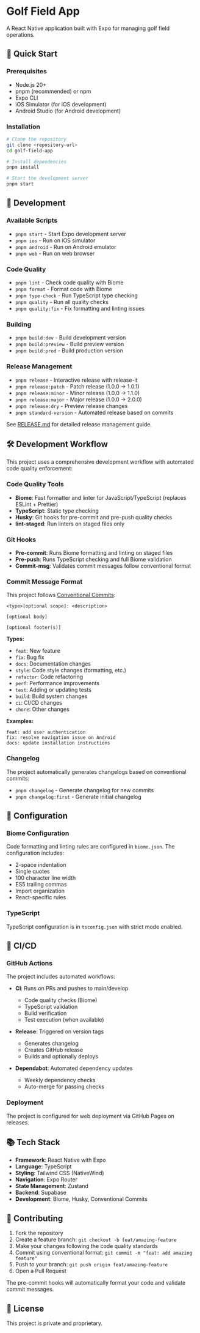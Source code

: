 # Golf Field App

A React Native application built with Expo for managing golf field operations.

## 🚀 Quick Start

### Prerequisites

- Node.js 20+
- pnpm (recommended) or npm
- Expo CLI
- iOS Simulator (for iOS development)
- Android Studio (for Android development)

### Installation

```bash
# Clone the repository
git clone <repository-url>
cd golf-field-app

# Install dependencies
pnpm install

# Start the development server
pnpm start
```

## 📱 Development

### Available Scripts

- `pnpm start` - Start Expo development server
- `pnpm ios` - Run on iOS simulator
- `pnpm android` - Run on Android emulator
- `pnpm web` - Run on web browser

### Code Quality

- `pnpm lint` - Check code quality with Biome
- `pnpm format` - Format code with Biome
- `pnpm type-check` - Run TypeScript type checking
- `pnpm quality` - Run all quality checks
- `pnpm quality:fix` - Fix formatting and linting issues

### Building

- `pnpm build:dev` - Build development version
- `pnpm build:preview` - Build preview version
- `pnpm build:prod` - Build production version

### Release Management

- `pnpm release` - Interactive release with release-it
- `pnpm release:patch` - Patch release (1.0.0 → 1.0.1)
- `pnpm release:minor` - Minor release (1.0.0 → 1.1.0)
- `pnpm release:major` - Major release (1.0.0 → 2.0.0)
- `pnpm release:dry` - Preview release changes
- `pnpm standard-version` - Automated release based on commits

See [RELEASE.md](./RELEASE.md) for detailed release management guide.

## 🛠️ Development Workflow

This project uses a comprehensive development workflow with automated code quality enforcement:

### Code Quality Tools

- **Biome**: Fast formatter and linter for JavaScript/TypeScript (replaces ESLint + Prettier)
- **TypeScript**: Static type checking
- **Husky**: Git hooks for pre-commit and pre-push quality checks
- **lint-staged**: Run linters on staged files only

### Git Hooks

- **Pre-commit**: Runs Biome formatting and linting on staged files
- **Pre-push**: Runs TypeScript checking and full Biome validation
- **Commit-msg**: Validates commit messages follow conventional format

### Commit Message Format

This project follows [Conventional Commits](https://www.conventionalcommits.org/):

```
<type>[optional scope]: <description>

[optional body]

[optional footer(s)]
```

**Types:**
- `feat`: New feature
- `fix`: Bug fix
- `docs`: Documentation changes
- `style`: Code style changes (formatting, etc.)
- `refactor`: Code refactoring
- `perf`: Performance improvements
- `test`: Adding or updating tests
- `build`: Build system changes
- `ci`: CI/CD changes
- `chore`: Other changes

**Examples:**
```
feat: add user authentication
fix: resolve navigation issue on Android
docs: update installation instructions
```

### Changelog

The project automatically generates changelogs based on conventional commits:

- `pnpm changelog` - Generate changelog for new commits
- `pnpm changelog:first` - Generate initial changelog

## 🔧 Configuration

### Biome Configuration

Code formatting and linting rules are configured in `biome.json`. The configuration includes:

- 2-space indentation
- Single quotes
- 100 character line width
- ES5 trailing commas
- Import organization
- React-specific rules

### TypeScript

TypeScript configuration is in `tsconfig.json` with strict mode enabled.

## 🚀 CI/CD

### GitHub Actions

The project includes automated workflows:

- **CI**: Runs on PRs and pushes to main/develop
  - Code quality checks (Biome)
  - TypeScript validation
  - Build verification
  - Test execution (when available)

- **Release**: Triggered on version tags
  - Generates changelog
  - Creates GitHub release
  - Builds and optionally deploys

- **Dependabot**: Automated dependency updates
  - Weekly dependency checks
  - Auto-merge for passing checks

### Deployment

The project is configured for web deployment via GitHub Pages on releases.

## 📚 Tech Stack

- **Framework**: React Native with Expo
- **Language**: TypeScript
- **Styling**: Tailwind CSS (NativeWind)
- **Navigation**: Expo Router
- **State Management**: Zustand
- **Backend**: Supabase
- **Development**: Biome, Husky, Conventional Commits

## 🤝 Contributing

1. Fork the repository
2. Create a feature branch: `git checkout -b feat/amazing-feature`
3. Make your changes following the code quality standards
4. Commit using conventional format: `git commit -m "feat: add amazing feature"`
5. Push to your branch: `git push origin feat/amazing-feature`
6. Open a Pull Request

The pre-commit hooks will automatically format your code and validate commit messages.

## 📄 License

This project is private and proprietary.
